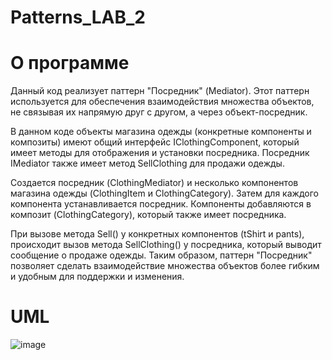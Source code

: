 # Patterns_LAB_2
# О программе

Данный код реализует паттерн "Посредник" (Mediator). Этот паттерн используется для обеспечения взаимодействия множества объектов, не связывая их напрямую друг с другом, а через объект-посредник.

В данном коде объекты магазина одежды (конкретные компоненты и композиты) имеют общий интерфейс IClothingComponent, который имеет методы для отображения и установки посредника. Посредник IMediator также имеет метод SellClothing для продажи одежды.

Создается посредник (ClothingMediator) и несколько компонентов магазина одежды (ClothingItem и ClothingCategory). Затем для каждого компонента устанавливается посредник. Компоненты добавляются в композит (ClothingCategory), который также имеет посредника.

При вызове метода Sell() у конкретных компонентов (tShirt и pants), происходит вызов метода SellClothing() у посредника, который выводит сообщение о продаже одежды.
Таким образом, паттерн "Посредник" позволяет сделать взаимодействие множества объектов более гибким и удобным для поддержки и изменения.

# UML

![image](https://github.com/Herbiiiii/Patterns_LAB_2/assets/134019955/d94f2b33-90a5-419c-966b-dc137a867b5d)

